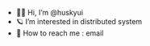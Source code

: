 - 🏳‍🌈 Hi, I’m @huskyui
- 🪐 I’m interested in distributed system
- 🌈 How to reach me : email

<!---
huskyui/huskyui is a ✨ special ✨ repository because its `README.md` (this file) appears on your GitHub profile.
You can click the Preview link to take a look at your changes.
--->
